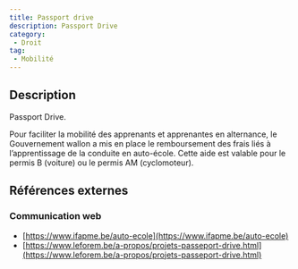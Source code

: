 ```yaml
---
title: Passport drive
description: Passport Drive
category: 
 - Droit
tag: 
 - Mobilité
---
```


## Description

Passport Drive.

Pour faciliter la mobilité des apprenants et apprenantes en alternance, le Gouvernement wallon a mis en place le remboursement des frais liés à l’apprentissage de la conduite en auto-école. Cette aide est valable pour le permis B (voiture) ou le permis AM (cyclomoteur). 

## Références externes 

### Communication web

- [https://www.ifapme.be/auto-ecole](https://www.ifapme.be/auto-ecole)
- [https://www.leforem.be/a-propos/projets-passeport-drive.html](https://www.leforem.be/a-propos/projets-passeport-drive.html)


